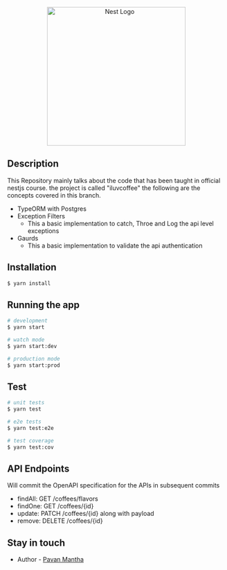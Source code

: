 <p align="center">
  <a href="http://nestjs.com/" target="blank"><img src="https://nestjs.com/img/logo_text.svg" width="320" alt="Nest Logo" /></a>
</p>

[travis-image]: https://api.travis-ci.org/nestjs/nest.svg?branch=master
[travis-url]: https://travis-ci.org/nestjs/nest
[linux-image]: https://img.shields.io/travis/nestjs/nest/master.svg?label=linux
[linux-url]: https://travis-ci.org/nestjs/nest
  
## Description

This Repository mainly talks about the code that has been taught in official nestjs course. the project is called "iluvcoffee"
the following are the concepts covered in this branch.

- TypeORM with Postgres
- Exception Filters
    - This a basic implementation to catch, Throe and Log the api level exceptions
- Gaurds
    - This a basic implementation to validate the api authentication  

## Installation

```bash
$ yarn install
```

## Running the app

```bash
# development
$ yarn start

# watch mode
$ yarn start:dev

# production mode
$ yarn start:prod
```

## Test

```bash
# unit tests
$ yarn test

# e2e tests
$ yarn test:e2e

# test coverage
$ yarn test:cov
```

## API Endpoints
Will commit the OpenAPI specification for the APIs in subsequent commits
- findAll: GET /coffees/flavors
- findOne: GET /coffees/{id}
- update: PATCH /coffees/{id} along with payload
- remove: DELETE /coffees/{id}


## Stay in touch

- Author - [Pavan Mantha](https://github.com/pavanjava)
